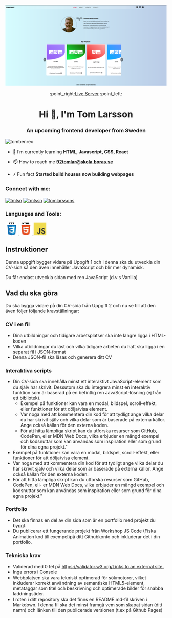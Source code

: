 

<p align="center">
 <img src="img/preview1.png" max-height="600"  />

  </p>



<p align="center">
:point_right:<a href="https://tombenrex.github.io/DynamicSite/" target="blank">Live Server</a> :point_left:
</p>


##

<h1 align="center">Hi 👋, I'm Tom Larsson</h1>
<h3 align="center">An upcoming frontend developer from Sweden</h3>

<p align="left"> <img src="https://komarev.com/ghpvc/?username=tombenrex&label=Profile%20views&color=0e75b6&style=flat" alt="tombenrex" /> </p>

- 🌱 I’m currently learning **HTML, Javascript, CSS, React**

- 📫 How to reach me **92tomlar@skola.boras.se**

- ⚡ Fun fact **Started build houses now building webpages**

<h3 align="left">Connect with me:</h3>
<p align="left">
<a href="https://linkedin.com/in/tmlsn" target="blank"><img align="center" src="https://raw.githubusercontent.com/rahuldkjain/github-profile-readme-generator/master/src/images/icons/Social/linked-in-alt.svg" alt="tmlsn" height="30" width="40" /></a>
<a href="https://fb.com/tmlssn" target="blank"><img align="center" src="https://raw.githubusercontent.com/rahuldkjain/github-profile-readme-generator/master/src/images/icons/Social/facebook.svg" alt="tmlssn" height="30" width="40" /></a>
<a href="https://instagram.com/tomlarssons" target="blank"><img align="center" src="https://raw.githubusercontent.com/rahuldkjain/github-profile-readme-generator/master/src/images/icons/Social/instagram.svg" alt="tomlarssons" height="30" width="40" /></a>
</p>

<h3 align="left">Languages and Tools:</h3>
<p align="left"> <a href="https://www.w3schools.com/css/" target="_blank" rel="noreferrer"> <img src="https://raw.githubusercontent.com/devicons/devicon/master/icons/css3/css3-original-wordmark.svg" alt="css3" width="40" height="40"/> </a> <a href="https://www.w3.org/html/" target="_blank" rel="noreferrer"> <img src="https://raw.githubusercontent.com/devicons/devicon/master/icons/html5/html5-original-wordmark.svg" alt="html5" width="40" height="40"/> </a> <a href="https://developer.mozilla.org/en-US/docs/Web/JavaScript" target="_blank" rel="noreferrer"> <img src="https://raw.githubusercontent.com/devicons/devicon/master/icons/javascript/javascript-original.svg" alt="javascript" width="40" height="40"/> </a> </p>

## Instruktioner

Denna uppgift bygger vidare på Uppgift 1 och i denna ska du utveckla din CV-sida så den även innehåller JavaScript och blir mer dynamisk.

Du får endast utveckla sidan med ren JavaScript (d.v.s Vanilla)

## Vad du ska göra

Du ska bygga vidare på din CV-sida från Uppgift 2 och nu se till att den även följer följande kravställningar:

### **CV i en fil**

- Dina utbildningar och tidigare arbetsplatser ska inte längre ligga i HTML-koden
- Vilka utbildningar du läst och vilka tidigare arbeten du haft ska ligga i en separat fil i JSON-format
- Denna JSON-fil ska läsas och generera ditt CV

### **Interaktiva scripts**

- Din CV-sida ska innehålla minst ett interaktivt JavaScript-element som du själv har skrivit. Dessutom ska du integrera minst en interaktiv funktion som är baserad på en befintlig ren JavaScript-lösning (ej från ett bibliotek).
  - Exempel på funktioner kan vara en modal, bildspel, scroll-effekt, eller funktioner för att dölja/visa element.
  - Var noga med att kommentera din kod för att tydligt ange vilka delar du har skrivit själv och vilka delar som är baserade på externa källor. Ange också källan för den externa koden.
  - För att hitta lämpliga skript kan du utforska resurser som GitHub, CodePen, eller MDN Web Docs, vilka erbjuder en mängd exempel och kodsnuttar som kan användas som inspiration eller som grund för dina egna projekt."
- Exempel på funktioner kan vara en modal, bildspel, scroll-effekt, eller funktioner för att dölja/visa element.
- Var noga med att kommentera din kod för att tydligt ange vilka delar du har skrivit själv och vilka delar som är baserade på externa källor. Ange också källan för den externa koden.
- För att hitta lämpliga skript kan du utforska resurser som GitHub, CodePen, ell- er MDN Web Docs, vilka erbjuder en mängd exempel och kodsnuttar som kan användas som inspiration eller som grund för dina egna projekt."

### **Portfolio**

- Det ska finnas en del av din sida som är en portfolio med projekt du byggt.
- Du publicerar ett fungerande projekt från Workshop JS Code (Fiska Animation kod till exempel)på ditt Githubkonto och inkluderar det i din portfolio.

### Tekniska krav

- Validerad med 0 fel på [https://validator.w3.org/Links to an external site.](https://validator.w3.org/)
- Inga errors i Console
- Webbplatsen ska vara tekniskt optimerad för sökmotorer, vilket inkluderar korrekt användning av semantiska HTML5-element, metataggar som titel och beskrivning och optimerade bilder för snabba laddningstider.
- I roten i ditt repository ska det finns en README.md-fil skriven i Markdown. I denna fil ska det minst framgå vem som skapat sidan (ditt namn) och länken till den publicerade versionen (t.ex på Github Pages)
